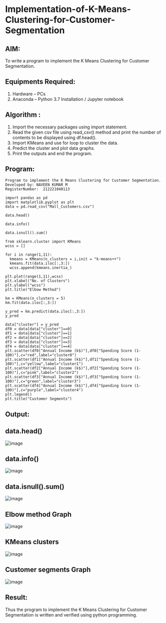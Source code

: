 # Implementation-of-K-Means-Clustering-for-Customer-Segmentation

## AIM:
To write a program to implement the K Means Clustering for Customer Segmentation.

## Equipments Required:
1. Hardware – PCs
2. Anaconda – Python 3.7 Installation / Jupyter notebook

## Algorithm :
1. Import the necessary packages using import statement.
2. Read the given csv file using read_csv() method and print the number of contents to be displayed using df.head().
3. Import KMeans and use for loop to cluster the data.
4. Predict the cluster and plot data graphs.
5. Print the outputs and end the program.
## Program:
```
Program to implement the K Means Clustering for Customer Segmentation.
Developed by: NAVEEN KUMAR M
RegisterNumber:  212221040113
```
```
import pandas as pd
import matplotlib.pyplot as plt
data = pd.read_csv("Mall_Customers.csv")

data.head()

data.info()

data.isnull().sum()

from sklearn.cluster import KMeans
wcss = []

for i in range(1,11):
  kmeans = KMeans(n_clusters = i,init = "k-means++")
  kmeans.fit(data.iloc[:,3:])
  wcss.append(kmeans.inertia_)

plt.plot(range(1,11),wcss)
plt.xlabel("No. of Clusters")
plt.ylabel("wcss")
plt.title("Elbow Method")

km = KMeans(n_clusters = 5)
km.fit(data.iloc[:,3:])

y_pred = km.predict(data.iloc[:,3:])
y_pred

data["cluster"] = y_pred
df0 = data[data["cluster"]==0]
df1 = data[data["cluster"]==1]
df2 = data[data["cluster"]==2]
df3 = data[data["cluster"]==3]
df4 = data[data["cluster"]==4]
plt.scatter(df0["Annual Income (k$)"],df0["Spending Score (1-100)"],c="red",label="cluster0")
plt.scatter(df1["Annual Income (k$)"],df1["Spending Score (1-100)"],c="yellow",label="cluster1")
plt.scatter(df2["Annual Income (k$)"],df2["Spending Score (1-100)"],c="pink",label="cluster2")
plt.scatter(df3["Annual Income (k$)"],df3["Spending Score (1-100)"],c="green",label="cluster3")
plt.scatter(df4["Annual Income (k$)"],df4["Spending Score (1-100)"],c="purple",label="cluster4")
plt.legend()
plt.title("Customer Segments")
```
## Output:

## data.head()
![image](https://github.com/NaveenKumar-008/Implementation-of-K-Means-Clustering-for-Customer-Segmentation/assets/128135244/d8e62051-9409-4093-b9c2-031766ac66a2)

## data.info()
![image](https://github.com/NaveenKumar-008/Implementation-of-K-Means-Clustering-for-Customer-Segmentation/assets/128135244/543b2c5a-7ef0-4ea9-8cb6-3a0ec119293f)

## data.isnull().sum()
![image](https://github.com/NaveenKumar-008/Implementation-of-K-Means-Clustering-for-Customer-Segmentation/assets/128135244/ddd10959-0347-4678-9479-644ab7f57c5c)

## Elbow method Graph
![image](https://github.com/NaveenKumar-008/Implementation-of-K-Means-Clustering-for-Customer-Segmentation/assets/128135244/05bacfb1-cc08-487d-ae2e-e9427831a509)

## KMeans clusters
![image](https://github.com/NaveenKumar-008/Implementation-of-K-Means-Clustering-for-Customer-Segmentation/assets/128135244/f27d5c0a-7c1b-4847-974b-6901209aa229)

## Customer segments Graph
![image](https://github.com/NaveenKumar-008/Implementation-of-K-Means-Clustering-for-Customer-Segmentation/assets/128135244/2249e039-69e2-43f3-9e49-2f7557304260)

## Result:
Thus the program to implement the K Means Clustering for Customer Segmentation is written and verified using python programming.
